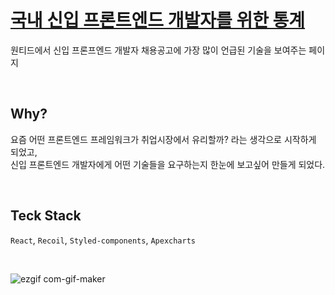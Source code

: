 # [국내 신입 프론트엔드 개발자를 위한 통계](https://llama-ste.github.io/newbie-FE-stats/)
원티드에서 신입 프론프엔드 개발자 채용공고에 가장 많이 언급된 기술을 보여주는 페이지

<br>

## Why?
요즘 어떤 프론트엔드 프레임워크가 취업시장에서 유리할까? 라는 생각으로 시작하게 되었고, <br>
신입 프론트엔드 개발자에게 어떤 기술들을 요구하는지 한눈에 보고싶어 만들게 되었다.

<br>

## Teck Stack
`React`, `Recoil`, `Styled-components`, `Apexcharts`

<br>

![ezgif com-gif-maker](https://user-images.githubusercontent.com/90495580/202837059-a190b822-5f4f-4ef0-b9a5-dea55dc2e6ce.gif)
